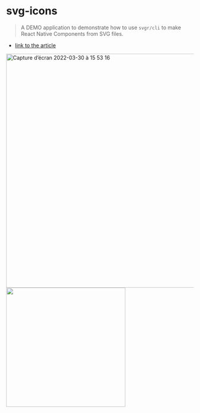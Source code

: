 # svg-icons

> A DEMO application to demonstrate how to use `svgr/cli` to make React Native Components from SVG files.

- [link to the article](https://davidl.fr/blog/react-native-svg-icons-component)

<img width="628" alt="Capture d’écran 2022-03-30 à 15 53 16" src="https://user-images.githubusercontent.com/81434852/160851545-b2f67437-459a-4f8c-88ad-a8b66afee3a5.png">

<img width="320" src="https://user-images.githubusercontent.com/81434852/160851859-8a8d7aa1-224d-4974-9782-4390b733bc8a.png">
